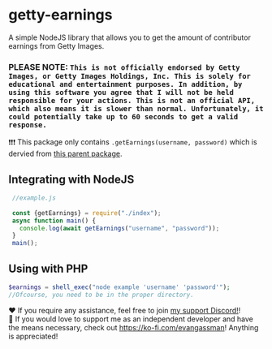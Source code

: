 # getty-earnings
A simple NodeJS library that allows you to get the amount of contributor earnings from Getty Images.<br>
### PLEASE NOTE: `This is not officially endorsed by Getty Images, or Getty Images Holdings, Inc. This is solely for educational and entertainment purposes. In addition, by using this software you agree that I will not be held responsible for your actions. This is not an official API, which also means it is slower than normal. Unfortunately, it could potentially take up to 60 seconds to get a valid response.`
❗❗❗ This package only contains ```.getEarnings(username, password)``` which is dervied from <a href="">this parent package</a>. 

## Integrating with NodeJS
```js
 //example.js
 
 const {getEarnings} = require("./index");
 async function main() {
   console.log(await getEarnings("username", "password"));
 }
 main();
```

## Using with PHP
```php
$earnings = shell_exec("node example 'username' 'password'");
//Ofcourse, you need to be in the proper directory. 
```

❤️ If you require any assistance, feel free to join <a href="https://discord.gg/y6UywbeB3U">my support Discord!</a>!<br>
💙 If you would love to support me as an independent developer and have the means necessary, check out https://ko-fi.com/evangassman! Anything is appreciated! 
